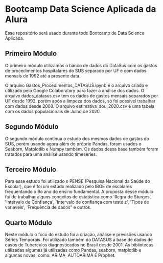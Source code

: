 # Bootcamp Data Science Aplicada da Alura

Esse repositório será usado durante todo Bootcamp de Data Science Aplicada.

## Primeiro Módulo

O primeiro módulo utilizamos o banco de dados do DataSus com os gastos de procedimentos hospitalares do SUS separado por UF e com dados mensais de 1992 até a presente data.

O arquivo Gastos_Procedimentos_DATASUS.ipynb é o arquivo criado e utilizado pelo Google Colaboratory para fazer a análise dos dados. O arquivo dados_datasus.csv tem os dados de gastos mensais separados por UF desde 1992, porém após a limpeza dos dados, só foi possivel trabalhar com dados desde 2008. O arquivo estimativa_dou_2020.csv é uma tabela com os dados populacionais de Julho de 2020.

## Segundo Módulo

O segundo módulo continua o estudo dos mesmos dados de gastos do SUS, porém usando agora além do próprio Pandas, foram usados o Seaborn, Matplotlib e Numpy também. Os dados dessa base também foram tratados para uma análise usando timeseries. 

## Terceiro Módulo

Para esse estudo foi utilizado o PENSE (Pesquisa Nacional da Saúde do Escolar), que é foi um estudo realizado pelo IBGE de escolares frequentando o 9o ano do ensino fundamental. A proposta desse módulo foi de trabalhar alguns conceitos de estatistica como 'Regra de Sturges', 'Intervalo de Confiança', 'Intervalo de confiança com teste z', 'Tipos de variáveis', 'Frequência de dados" e outros.

## Quarto Módulo

Neste módulo o foco do estudo foi a criação, análise e previsões usando Séries Temporais. Foi utilizado também do DATASUS a base de dados de casos de Tuberculos diagnosticados no Brasil desde 2001. As bibliotecas utilizadas algumas já utilizadas como Pandas, seaborn, matplotlib e algumas novas, como: ARIMA, AUTOARIMA E Prophet.
